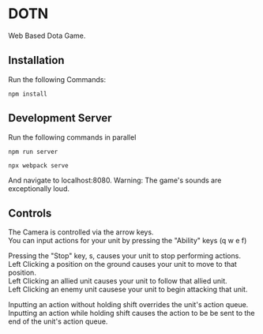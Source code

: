 # DOTN
Web Based Dota Game.

## Installation

Run the following Commands:

```
npm install
```

## Development Server

Run the following commands in parallel

```
npm run server
```

```
npx webpack serve
```
And navigate to localhost:8080. Warning: The game's sounds are exceptionally loud.

## Controls
The Camera is controlled via the arrow keys.  
You can input actions for your unit by pressing the "Ability" keys (q w e f)  

Pressing the "Stop" key, s, causes your unit to stop performing actions.  
Left Clicking a position on the ground causes your unit to move to that position.  
Left Clicking an allied unit causes your unit to follow that allied unit.  
Left Clicking an enemy unit causese your unit to begin attacking that unit.  
  
Inputting an action without holding shift overrides the unit's action queue.  
Inputting an action while holding shift causes the action to be be sent to the end of the unit's action queue.  
